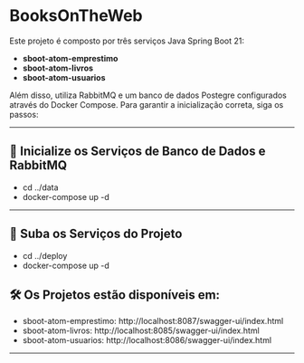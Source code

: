 # BooksOnTheWeb

Este projeto é composto por três serviços Java Spring Boot 21:

- **sboot-atom-emprestimo**
- **sboot-atom-livros**
- **sboot-atom-usuarios**

Além disso, utiliza RabbitMQ e um banco de dados Postegre configurados através do Docker Compose. Para garantir a inicialização correta, siga os passos:

---

## 🚀 Inicialize os Serviços de Banco de Dados e RabbitMQ

- cd ../data
- docker-compose up -d

---

## 🚀 Suba os Serviços do Projeto

- cd ../deploy
- docker-compose up -d

## 🛠️ Os Projetos estão disponíveis em: 

- sboot-atom-emprestimo: http://localhost:8087/swagger-ui/index.html
- sboot-atom-livros: http://localhost:8085/swagger-ui/index.html
- sboot-atom-usuarios: http://localhost:8086/swagger-ui/index.html

---